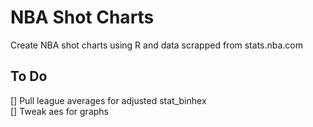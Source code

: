 # NBA Shot Charts
Create NBA shot charts using R and data scrapped from stats.nba.com

## To Do
[] Pull league averages for adjusted stat_binhex  
[] Tweak aes for graphs
